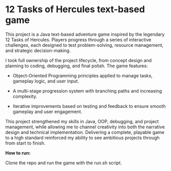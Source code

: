 # 12 Tasks of Hercules text-based game
This project is a Java text-based adventure game inspired by the legendary 12 Tasks of Hercules. Players progress through a series of interactive challenges, each designed to test problem-solving, resource management, and strategic decision-making.

I took full ownership of the project lifecycle, from concept design and planning to coding, debugging, and final polish. The game features:

* Object-Oriented Programming principles applied to manage tasks, gameplay logic, and user input.

* A multi-stage progression system with branching paths and increasing complexity.

* Iterative improvements based on testing and feedback to ensure smooth gameplay and user engagement.

This project strengthened my skills in Java, OOP, debugging, and project management, while allowing me to channel creativity into both the narrative design and technical implementation. Delivering a complete, playable game to a high standard reinforced my ability to see ambitious projects through from start to finish.

**How to run:**

Clone the repo and run the game with the run.sh script.

